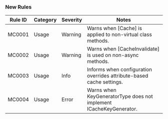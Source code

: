 ### New Rules
Rule ID | Category | Severity | Notes
--------|----------|----------|------
MC0001 | Usage | Warning | Warns when [Cache] is applied to non-virtual class methods.
MC0002 | Usage | Warning | Warns when [CacheInvalidate] is used on non-async methods.
MC0003 | Usage | Info | Informs when configuration overrides attribute-based cache settings.
MC0004 | Usage | Error | Warns when KeyGeneratorType does not implement ICacheKeyGenerator.
